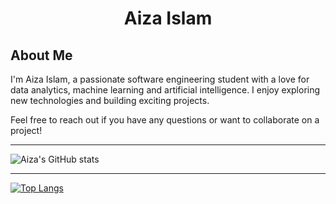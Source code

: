 <div align="center">
  <h1>Aiza Islam</h1>
</div>

## About Me

I'm Aiza Islam, a passionate software engineering student with a love for data analytics, machine learning and artificial intelligence. I enjoy exploring new technologies and building exciting projects.

Feel free to reach out if you have any questions or want to collaborate on a project!

---

![Aiza's GitHub stats](https://github-readme-stats.vercel.app/api?username=aizaislam45&show_icons=true&theme=radical)

---

[![Top Langs](https://github-readme-stats.vercel.app/api/top-langs/?username=aizaislam45&layout=compact)](https://github.com/aizaislam45/github-readme-stats)

